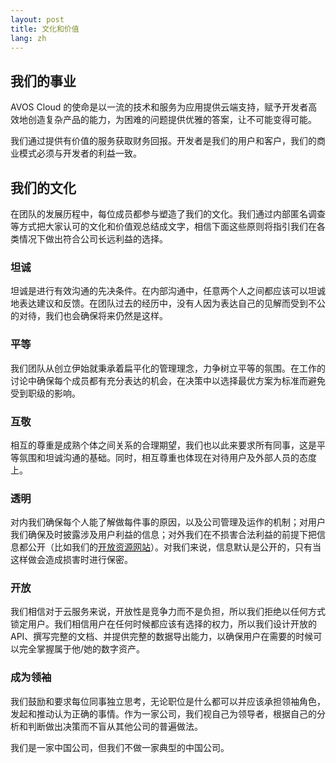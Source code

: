 ```yaml
---
layout: post
title: 文化和价值
lang: zh
---
```


## 我们的事业

AVOS Cloud 的使命是以一流的技术和服务为应用提供云端支持，赋予开发者高效地创造复杂产品的能力，为困难的问题提供优雅的答案，让不可能变得可能。

我们通过提供有价值的服务获取财务回报。开发者是我们的用户和客户，我们的商业模式必须与开发者的利益一致。

## 我们的文化

在团队的发展历程中，每位成员都参与塑造了我们的文化。我们通过内部匿名调查等方式把大家认可的文化和价值观总结成文字，相信下面这些原则将指引我们在各类情况下做出符合公司长远利益的选择。

### 坦诚
坦诚是进行有效沟通的先决条件。在内部沟通中，任意两个人之间都应该可以坦诚地表达建议和反馈。在团队过去的经历中，没有人因为表达自己的见解而受到不公的对待，我们也会确保将来仍然是这样。

### 平等
我们团队从创立伊始就秉承着扁平化的管理理念，力争树立平等的氛围。在工作的讨论中确保每个成员都有充分表达的机会，在决策中以选择最优方案为标准而避免受到职级的影响。

### 互敬
相互的尊重是成熟个体之间关系的合理期望，我们也以此来要求所有同事，这是平等氛围和坦诚沟通的基础。同时，相互尊重也体现在对待用户及外部人员的态度上。

### 透明
对内我们确保每个人能了解做每件事的原因，以及公司管理及运作的机制；对用户我们确保及时披露涉及用户利益的信息；对外我们在不损害合法利益的前提下把信息都公开（比如我们的[开放资源网站](http://open.avoscloud.com)）。对我们来说，信息默认是公开的，只有当这样做会造成损害时进行保密。

### 开放
我们相信对于云服务来说，开放性是竞争力而不是负担，所以我们拒绝以任何方式锁定用户。我们相信用户在任何时候都应该有选择的权力，所以我们设计开放的 API、撰写完整的文档、并提供完整的数据导出能力，以确保用户在需要的时候可以完全掌握属于他/她的数字资产。

### 成为领袖
我们鼓励和要求每位同事独立思考，无论职位是什么都可以并应该承担领袖角色，发起和推动认为正确的事情。作为一家公司，我们视自己为领导者，根据自己的分析和判断做出决策而不盲从其他公司的普遍做法。

我们是一家中国公司，但我们不做一家典型的中国公司。